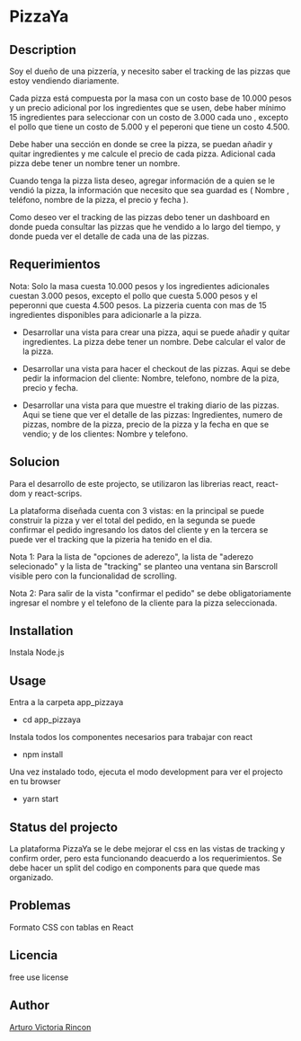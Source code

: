 # PizzaYa

## Description

Soy el dueño de una pizzería, y necesito saber el tracking de las pizzas que estoy vendiendo diariamente.

Cada pizza está compuesta por la masa con un costo base de 10.000 pesos y un precio adicional por los ingredientes que se usen, debe haber mínimo 15 ingredientes para seleccionar con un costo de 3.000 cada uno , excepto el pollo que tiene un costo de 5.000 y el peperoni que tiene un costo 4.500.

Debe haber una sección en donde se cree la pizza, se puedan añadir y quitar ingredientes y me calcule el precio de cada pizza. Adicional cada pizza debe tener un nombre tener un nombre.

Cuando tenga la pizza lista deseo, agregar información de a quien se le vendió la pizza, la información que necesito que sea guardad es ( Nombre , teléfono, nombre de la pizza, el precio y fecha ).

Como deseo ver el tracking de las pizzas debo tener un dashboard en donde pueda consultar las pizzas que he vendido a lo largo del tiempo, y donde pueda ver el detalle de cada una de las pizzas.

## Requerimientos

Nota: Solo la masa cuesta 10.000 pesos y los ingredientes adicionales cuestan 3.000 pesos, excepto el pollo que cuesta 5.000 pesos y el peperonni que cuesta 4.500 pesos. La pizzeria cuenta con mas de 15 ingredientes disponibles para adicionarle a la pizza.

- Desarrollar una vista para crear una pizza, aqui se puede añadir y quitar ingredientes. La pizza debe tener un nombre. Debe calcular el valor de la pizza.

- Desarrollar una vista para hacer el checkout de las pizzas. Aqui se debe pedir la informacion del cliente: Nombre, telefono, nombre de la piza, precio y fecha.

- Desarrollar una vista para que muestre el traking diario de las pizzas. Aqui se tiene que ver el detalle de las pizzas: Ingredientes, numero de pizzas, nombre de la pizza, precio de la pizza y la fecha en que se vendio; y de los clientes: Nombre y telefono.

## Solucion

Para el desarrollo de este projecto, se utilizaron las librerias react, react-dom y react-scrips.

La plataforma diseñada cuenta con 3 vistas: en la principal se puede construir la pizza y ver el total del pedido, en la segunda se puede confirmar el pedido ingresando los datos del cliente y en la tercera se puede ver el tracking que la pizeria ha tenido en el dia.

Nota 1: Para la lista de "opciones de aderezo", la lista de "aderezo selecionado" y la lista de "tracking" se planteo una ventana sin Barscroll visible pero con la funcionalidad de scrolling.

Nota 2: Para salir de la vista "confirmar el pedido" se debe obligatoriamente ingresar el nombre y el telefono de la cliente para la pizza seleccionada.

## Installation

Instala Node.js

## Usage

Entra a la carpeta app_pizzaya
- cd app_pizzaya

Instala todos los componentes necesarios para trabajar con react
- npm install

Una vez instalado todo, ejecuta el modo development para ver el projecto en tu browser
- yarn start

## Status del projecto

La plataforma PizzaYa se le debe mejorar el css en las vistas de tracking y confirm order, pero esta funcionando deacuerdo a los requerimientos. Se debe hacer un split del codigo en components para que quede mas organizado.

## Problemas

Formato CSS con tablas en React

## Licencia

free use license

## Author

[Arturo Victoria Rincon](https://github.com/arvicrin)